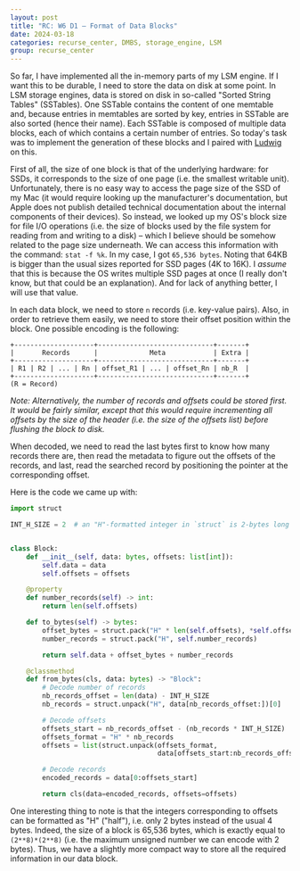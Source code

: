 ```yaml
---
layout: post
title: "RC: W6 D1 — Format of Data Blocks"
date: 2024-03-18
categories: recurse_center, DMBS, storage_engine, LSM
group: recurse_center
---
```


So far, I have implemented all the in-memory parts of my LSM engine.
If I want this to be durable, I need to store the data on disk at some point.
In LSM storage engines, data is stored on disk in so-called "Sorted String Tables" (SSTables).
One SSTable contains the content of one memtable and, because entries in memtables are sorted by key, entries in SSTable
are also sorted (hence their name).
Each SSTable is composed of multiple data blocks, each of which contains a certain number of entries.
So today's task was to implement the generation of these blocks and I paired
with [Ludwig](https://github.com/ludwigschubert) on this.

First of all, the size of one block is that of the underlying hardware: for SSDs, it corresponds to the size of one page
(i.e. the smallest writable unit).
Unfortunately, there is no easy way to access the page size of the SSD of my Mac (it would require looking up the
manufacturer's documentation, but Apple does not publish detailed technical documentation about the internal components
of their devices).
So instead, we looked up my OS's block size for file I/O operations (i.e. the size of blocks used by the file system for
reading from and writing to a disk) – which I believe should be somehow related to the page size underneath.
We can access this information with the command: `stat -f %k`.
In my case, I got `65,536 bytes`.
Noting that 64KB is bigger than the usual sizes reported for SSD pages (4K to 16K). I _assume_ that this is because the
OS writes multiple SSD pages at once (I really don't know, but that could be an explanation).
And for lack of anything better, I will use that value.

In each data block, we need to store `n` records (i.e. key-value pairs).
Also, in order to retrieve them easily, we need to store their offset position within the block.
One possible encoding is the following:

```text
+--------------------+-----------------------------+-------+
|       Records      |             Meta            | Extra |
+--------------------+-----------------------------+-------+
| R1 | R2 | ... | Rn | offset_R1 | ... | offset_Rn | nb_R  |
+--------------------+-----------------------------+-------+
(R = Record)
```

_Note: Alternatively, the number of records and offsets could be stored first. It would be fairly similar, except that
this would require incrementing all offsets by the size of the header (i.e. the size of the offsets list) before
flushing the block to disk._

When decoded, we need to read the last bytes first to know how many records there are, then read the metadata to figure
out the offsets of the records, and last, read the searched record by positioning the pointer at the corresponding
offset.

Here is the code we came up with:

```python
import struct

INT_H_SIZE = 2  # an "H"-formatted integer in `struct` is 2-bytes long


class Block:
    def __init__(self, data: bytes, offsets: list[int]):
        self.data = data
        self.offsets = offsets

    @property
    def number_records(self) -> int:
        return len(self.offsets)

    def to_bytes(self) -> bytes:
        offset_bytes = struct.pack("H" * len(self.offsets), *self.offsets)
        number_records = struct.pack("H", self.number_records)

        return self.data + offset_bytes + number_records

    @classmethod
    def from_bytes(cls, data: bytes) -> "Block":
        # Decode number of records
        nb_records_offset = len(data) - INT_H_SIZE
        nb_records = struct.unpack("H", data[nb_records_offset:])[0]

        # Decode offsets
        offsets_start = nb_records_offset - (nb_records * INT_H_SIZE)
        offsets_format = "H" * nb_records
        offsets = list(struct.unpack(offsets_format,
                                     data[offsets_start:nb_records_offset]))

        # Decode records
        encoded_records = data[0:offsets_start]

        return cls(data=encoded_records, offsets=offsets)
```

One interesting thing to note is that the integers corresponding to offsets can be formatted as "H" ("half"), i.e. only
2 bytes instead of the usual 4 bytes.
Indeed, the size of a block is 65,536 bytes, which is exactly equal to `(2**8)*(2**8)` (i.e. the maximum unsigned number
we can encode with 2 bytes).
Thus, we have a slightly more compact way to store all the required information in our data block.

